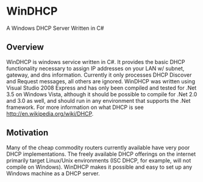 # WinDHCP
A Windows DHCP Server Written in C#

## Overview

WinDHCP is windows service written in C#. It provides the basic DHCP functionality necessary to assign IP addresses on your LAN w/ subnet, gateway, and dns information. Currently it only processes DHCP Discover and Request messages, all others are ignored. WinDHCP was written using Visual Studio 2008 Express and has only been compiled and tested for .Net 3.5 on Windows Vista, although it should be possible to compile for .Net 2.0 and 3.0 as well, and should run in any environment that supports the .Net framework. For more information on what DHCP is see http://en.wikipedia.org/wiki/DHCP.

## Motivation

Many of the cheap commodity routers currently available have very poor DHCP implementations. The freely available DHCP offerings on the internet primarily target Linux/Unix environments (ISC DHCP, for example, will not compile on Windows). WinDHCP makes it possible and easy to set up any Windows machine as a DHCP server.
